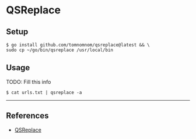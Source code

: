 # QSReplace

## Setup

```
$ go install github.com/tomnomnom/qsreplace@latest && \
sudo cp ~/go/bin/qsreplace /usr/local/bin
```

## Usage

TODO: Fill this info

`$ cat urls.txt | qsreplace -a`

---
## References

- [QSReplace](https://github.com/tomnomnom/qsreplace)